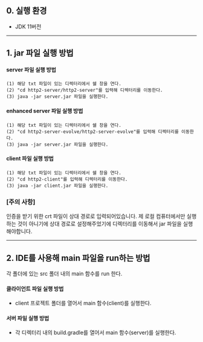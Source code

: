 ## 0. 실행 환경
- JDK 11버전

---------------------------------------------------
## 1. jar 파일 실행 방법

#### server 파일 실행 방법
	(1) 해당 txt 파일이 있는 디렉터리에서 쉘 창을 연다.
	(2) "cd http2-server/http2-server"를 입력해 디렉터리를 이동한다.
	(3) java -jar server.jar 파일을 실행한다.

#### enhanced server 파일 실행 방법
	(1) 해당 txt 파일이 있는 디렉터리에서 쉘 창을 연다.
	(2) "cd http2-server-evolve/http2-server-evolve"를 입력해 디렉터리를 이동한다.
	(3) java -jar server.jar 파일을 실행한다.

#### client 파일 실행 방법
	(1) 해당 txt 파일이 있는 디렉터리에서 쉘 창을 연다.
	(2) "cd http2-client"를 입력해 디렉터리를 이동한다.
	(3) java -jar client.jar 파일을 실행한다.


### [주의 사항]
인증을 받기 위한 crt 파일이 상대 경로로 입력되어있습니다.
제 로컬 컴퓨터에서만 실행하는 것이 아니기에 상대 경로로 설정해주었기에 디렉터리를 이동해서 jar 파일을 실행해야합니다.


---------------------------------------------------
## 2. IDE를 사용해 main 파일을 run하는 방법
각 폴더에 있는 src 폴더 내의 main 함수를 run 한다.

#### 클라이언트 파일 실행 방법
- client 프로젝트 폴더를 열어서 main 함수(client)를 실행한다.

#### 서버 파일 실행 방법
- 각 디렉터리 내의 build.gradle를 열어서 main 함수(server)를 실행한다.

